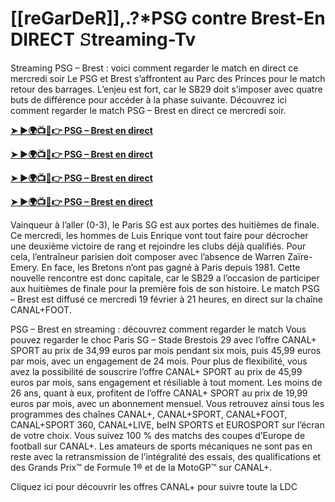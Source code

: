 # [[reGarDeR]],.?*PSG contre Brest-En DIRECT 𝚂treaming-Tv

Streaming PSG – Brest : voici comment regarder le match en direct ce mercredi soir
Le PSG et Brest s’affrontent au Parc des Princes pour le match retour des barrages. L’enjeu est fort, car le SB29 doit s’imposer avec quatre buts de différence pour accéder à la phase suivante. Découvrez ici comment regarder le match PSG – Brest en direct ce mercredi soir.

**[➤ ►🌍📺📱👉 PSG – Brest en direct](https://tinyurl.com/4dwhr6d4)**

**[➤ ►🌍📺📱👉 PSG – Brest en direct](https://tinyurl.com/4dwhr6d4)**

**[➤ ►🌍📺📱👉 PSG – Brest en direct](https://tinyurl.com/4dwhr6d4)**

**[➤ ►🌍📺📱👉 PSG – Brest en direct](https://tinyurl.com/4dwhr6d4)**

Vainqueur à l’aller (0-3), le Paris SG est aux portes des huitièmes de finale. Ce mercredi, les hommes de Luis Enrique vont tout faire pour décrocher une deuxième victoire de rang et rejoindre les clubs déjà qualifiés. Pour cela, l’entraîneur parisien doit composer avec l’absence de Warren Zaïre-Emery. En face, les Bretons n’ont pas gagné à Paris depuis 1981. Cette nouvelle rencontre est donc capitale, car le SB29 a l’occasion de participer aux huitièmes de finale pour la première fois de son histoire. Le match PSG – Brest est diffusé ce mercredi 19 février à 21 heures, en direct sur la chaîne CANAL+FOOT.

PSG – Brest en streaming : découvrez comment regarder le match
Vous pouvez regarder le choc Paris SG – Stade Brestois 29 avec l’offre CANAL+ SPORT au prix de 34,99 euros par mois pendant six mois, puis 45,99 euros par mois, avec un engagement de 24 mois. Pour plus de flexibilité, vous avez la possibilité de souscrire l’offre CANAL+ SPORT au prix de 45,99 euros par mois, sans engagement et résiliable à tout moment. Les moins de 26 ans, quant à eux, profitent de l’offre CANAL+ SPORT au prix de 19,99 euros par mois, avec un abonnement mensuel. Vous retrouvez ainsi tous les programmes des chaînes CANAL+, CANAL+SPORT, CANAL+FOOT, CANAL+SPORT 360, CANAL+LIVE, beIN SPORTS et EUROSPORT sur l’écran de votre choix. Vous suivez 100 % des matchs des coupes d’Europe de football sur CANAL+. Les amateurs de sports mécaniques ne sont pas en reste avec la retransmission de l’intégralité des essais, des qualifications et des Grands Prix™ de Formule 1® et de la MotoGP™ sur CANAL+.

Cliquez ici pour découvrir les offres CANAL+ pour suivre toute la LDC
